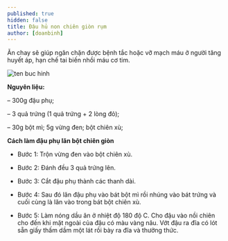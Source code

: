 ```yaml
---
published: true
hidden: false
title: Đậu hủ non chiên giòn rụm
author: [doanbinh] 
---
```


Ăn chay sẽ giúp ngăn chặn được bệnh tắc hoặc vỡ mạch máu ở người tăng huyết áp, hạn chế tai biến nhồi máu cơ tim.

![ten buc hinh](https://media.cooky.vn/recipe/g1/4363/s800x500/recipe4363-635669526712875516.jpg "ten buc hinh")

**Nguyên liệu:**

– 300g đậu phụ;

– 3 quả trứng (1 quả trứng + 2 lòng đỏ);

– 30g bột mì; 5g vừng đen; bột chiên xù;

**Cách làm đậu phụ lăn bột chiên giòn**

+ Bước 1: Trộn vừng đen vào bột chiên xù.

+ Bước 2: Đánh đều 3 quả trứng lên.

+ Bước 3: Cắt đậu phụ thành các thanh dài.

+ Bước 4: Sau đó lăn đậu phụ vào bát bột mì rồi nhúng vào bát trứng và cuối cùng là lăn vào trong bát bột chiên xù.

+ Bước 5: Làm nóng dầu ăn ở nhiệt độ 180 độ C. Cho đậu vào nồi chiên cho đến khi mặt ngoài của đậu có màu vàng
nâu. Vớt đậu ra đĩa có lót sẵn giấy thấm dầm một lát rồi bày ra đĩa và thưởng thức.
